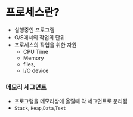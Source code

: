 
# 프로세스란?
- 실행중인 프로그램
- O/S에서의 작업의 단위
- 프로세스의 작업을 위한 자원
	- CPU Time
	- Memory
	- files,
	- I/O device


### 메모리 세그먼트
- 프로그램을 메모리상에 올릴때 각 세그먼트로 분리됨
- `Stack`, `Heap`,`Data`,`Text`